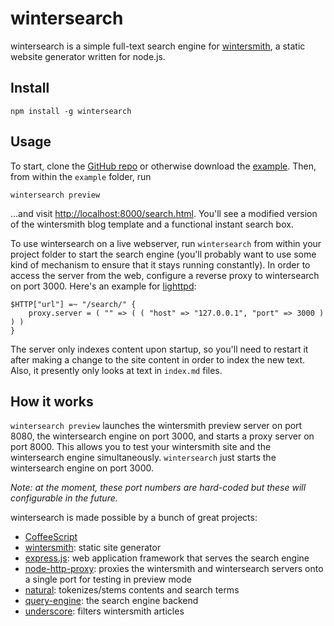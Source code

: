 wintersearch
============

wintersearch is a simple full-text search engine for [wintersmith](https://github.com/jnordberg/wintersmith), a static website generator written for node.js.

Install
-------

    npm install -g wintersearch

Usage
------

To start, clone the [GitHub repo](https://github.com/lhagan/wintersearch) or otherwise download the [example](https://github.com/lhagan/wintersearch/tree/master/example). Then, from within the `example` folder, run

    wintersearch preview
    
...and visit <http://localhost:8000/search.html>. You'll see a modified version of the wintersmith blog template and a functional instant search box.

To use wintersearch on a live webserver, run `wintersearch` from within your project folder to start the search engine (you'll probably want to use some kind of mechanism to ensure that it stays running constantly). In order to access the server from the web, configure a reverse proxy to wintersearch on port 3000. Here's an example for [lighttpd](http://www.lighttpd.net):

    $HTTP["url"] =~ "/search/" {
    	proxy.server = ( "" => ( ( "host" => "127.0.0.1", "port" => 3000 ) ) )
    }
    
The server only indexes content upon startup, so you'll need to restart it after making a change to the site content in order to index the new text. Also, it presently only looks at text in `index.md` files.

How it works
------------

`wintersearch preview` launches the wintersmith preview server on port 8080, the wintersearch engine on port 3000, and starts a proxy server on port 8000. This allows you to test your wintersmith site and the wintersearch engine simultaneously. `wintersearch` just starts the wintersearch engine on port 3000.

_Note: at the moment, these port numbers are hard-coded but these will configurable in the future._

wintersearch is made possible by a bunch of great projects:

* [CoffeeScript](http://coffeescript.org)
* [wintersmith](https://github.com/jnordberg/wintersmith): static site generator
* [express.js](http://expressjs.com): web application framework that serves the search engine
* [node-http-proxy](https://github.com/nodejitsu/node-http-proxy): proxies the wintersmith and wintersearch servers onto a single port for testing in preview mode
* [natural](https://github.com/NaturalNode/natural): tokenizes/stems contents and search terms
* [query-engine](https://github.com/bevry/query-engine): the search engine backend
* [underscore](http://underscorejs.org): filters wintersmith articles
